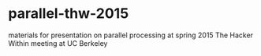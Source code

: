 # parallel-thw-2015
materials for presentation on parallel processing at spring 2015 The Hacker Within meeting at UC Berkeley
